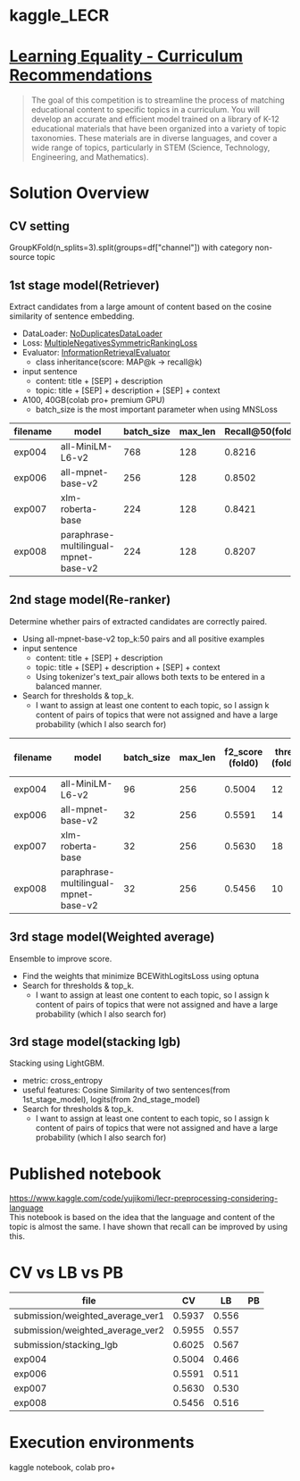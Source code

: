 # kaggle_LECR

# [Learning Equality - Curriculum Recommendations](https://www.kaggle.com/competitions/learning-equality-curriculum-recommendations)  
> The goal of this competition is to streamline the process of matching educational content to specific topics in a curriculum. You will develop an accurate and efficient model trained on a library of K-12 educational materials that have been organized into a variety of topic taxonomies. These materials are in diverse languages, and cover a wide range of topics, particularly in STEM (Science, Technology, Engineering, and Mathematics).

# Solution Overview

## CV setting
GroupKFold(n_splits=3).split(groups=df["channel"]) with category non-source topic

## 1st stage model(Retriever)
Extract candidates from a large amount of content based on the cosine similarity of sentence embedding.
* DataLoader: [NoDuplicatesDataLoader](https://github.com/UKPLab/sentence-transformers/blob/master/sentence_transformers/datasets/NoDuplicatesDataLoader.py)
* Loss: [MultipleNegativesSymmetricRankingLoss](https://github.com/UKPLab/sentence-transformers/blob/master/sentence_transformers/losses/MultipleNegativesSymmetricRankingLoss.py)
* Evaluator: [InformationRetrievalEvaluator](https://github.com/UKPLab/sentence-transformers/blob/master/sentence_transformers/evaluation/InformationRetrievalEvaluator.py)
    * class inheritance(score: MAP@k -> recall@k)
* input sentence
    * content: title + [SEP] + description
    * topic: title + [SEP] + description + [SEP] + context
* A100, 40GB(colab pro+ premium GPU)
    * batch_size is the most important parameter when using MNSLoss
        
| filename | model | batch_size | max_len | Recall@50(fold0) | Memory(/40GB) |
| - | - | - | - | - | - |
| exp004 | all-MiniLM-L6-v2 | 768 | 128 | 0.8216 | 34GB |
| exp006 | all-mpnet-base-v2 | 256 | 128 | 0.8502 | 37.3GB |
| exp007 | xlm-roberta-base | 224 | 128 | 0.8421 | 36.4GB |
| exp008 | paraphrase-multilingual-mpnet-base-v2 | 224 | 128 | 0.8207 | 36.4GB |


## 2nd stage model(Re-ranker)
Determine whether pairs of extracted candidates are correctly paired.
* Using all-mpnet-base-v2 top_k:50 pairs and all positive examples
* input sentence 
    * content: title + [SEP] + description
    * topic: title + [SEP] + description + [SEP] + context
    * Using tokenizer's text_pair allows both texts to be entered in a balanced manner.
* Search for thresholds & top_k.
  * I want to assign at least one content to each topic, so I assign k content of pairs of topics that were not assigned and have a large probability (which I also search for)
    
| filename | model | batch_size | max_len | f2_score<br>(fold0) | thres<br>(fold0) | add topk<br>(fold0) | best_epoch |
| - | - | - | - | - | - | - | - |
| exp004 | all-MiniLM-L6-v2 | 96 | 256 | 0.5004 | 12 | 0.051 | 4 |
| exp006 | all-mpnet-base-v2 | 32 | 256 | 0.5591 | 14 | 0.001 | 4 | 
| exp007 | xlm-roberta-base | 32 | 256 | 0.5630 | 18 | 0.00018 | 4 |
| exp008 | paraphrase-multilingual-mpnet-base-v2 | 32 | 256 | 0.5456 | 10 | 0.00049 | 4 |


## 3rd stage model(Weighted average)
Ensemble to improve score.
* Find the weights that minimize BCEWithLogitsLoss using optuna
* Search for thresholds & top_k.
  * I want to assign at least one content to each topic, so I assign k content of pairs of topics that were not assigned and have a large probability (which I also search for)
  
## 3rd stage model(stacking lgb)
Stacking using LightGBM.
* metric: cross_entropy
* useful features: Cosine Similarity of two sentences(from 1st_stage_model), logits(from 2nd_stage_model)
* Search for thresholds & top_k.
  * I want to assign at least one content to each topic, so I assign k content of pairs of topics that were not assigned and have a large probability (which I also search for)

# Published notebook
https://www.kaggle.com/code/yujikomi/lecr-preprocessing-considering-language  
This notebook is based on the idea that the language and content of the topic is almost the same.   I have shown that recall can be improved by using this.

# CV vs LB vs PB

| file | CV | LB | PB |
| - | - | - | - |
| submission/weighted_average_ver1 | 0.5937 | 0.556 |  |
| submission/weighted_average_ver2 | 0.5955 | 0.557 |  |
| submission/stacking_lgb | 0.6025 | 0.567 |  |
| exp004 | 0.5004 | 0.466 |  |
| exp006 | 0.5591 | 0.511 | |
| exp007 | 0.5630 | 0.530 | |
| exp008 | 0.5456 | 0.516 | |

# Execution environments
kaggle notebook, colab pro+
